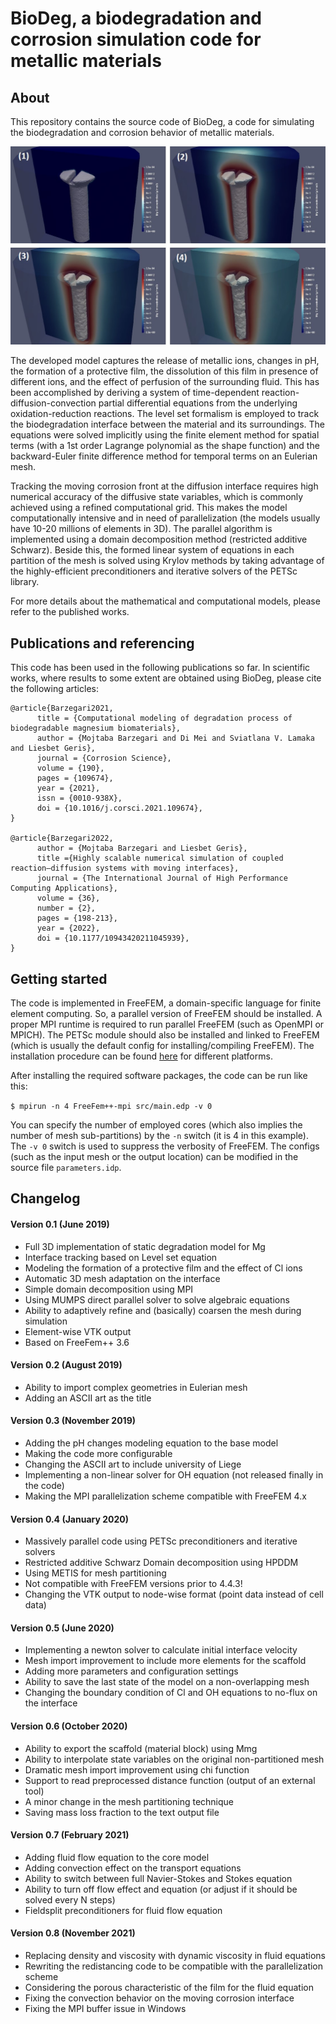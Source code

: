 # BioDeg, a biodegradation and corrosion simulation code for metallic materials

## About

This repository contains the source code of BioDeg, a code for simulating the  biodegradation and corrosion behavior of metallic materials.

<img src="doc/screw_degradation.jpg" width="600" height="auto">
<p>

The developed model captures the release of metallic ions, changes in pH, the formation of a protective film, the dissolution of this film in presence of different ions, and the effect of perfusion of the surrounding fluid. This has been accomplished by deriving a system of time-dependent reaction-diffusion-convection partial differential equations from the underlying oxidation-reduction reactions. The level set formalism is employed to track the biodegradation interface between the material and its surroundings. The equations were solved implicitly using the finite element method for spatial terms (with a 1st order Lagrange polynomial as the shape function) and the backward-Euler finite difference method for temporal terms on an Eulerian mesh.

Tracking the moving corrosion front at the diffusion interface requires high numerical accuracy of the diffusive state variables, which is commonly achieved using a refined computational grid. This makes the model computationally intensive and in need of parallelization (the models usually have 10-20 millions of elements in 3D). The parallel algorithm is implemented using a domain decomposition method (restricted additive Schwarz). Beside this, the formed linear system of equations in each partition of the mesh is solved using Krylov methods by taking advantage of the highly-efficient preconditioners and iterative solvers of the PETSc library.

For more details about the mathematical and computational models, please refer to the published works.


## Publications and referencing

This code has been used in the following publications so far. In scientific works, where results to some extent are obtained using BioDeg, please cite the following articles:

    @article{Barzegari2021,
          title = {Computational modeling of degradation process of biodegradable magnesium biomaterials},
          author = {Mojtaba Barzegari and Di Mei and Sviatlana V. Lamaka and Liesbet Geris},
          journal = {Corrosion Science},
          volume = {190},
          pages = {109674},
          year = {2021},
          issn = {0010-938X},
          doi = {10.1016/j.corsci.2021.109674},
    }

    @article{Barzegari2022,
          author = {Mojtaba Barzegari and Liesbet Geris},
          title ={Highly scalable numerical simulation of coupled reaction–diffusion systems with moving interfaces},
          journal = {The International Journal of High Performance Computing Applications},
          volume = {36},
          number = {2},
          pages = {198-213},
          year = {2022},
          doi = {10.1177/10943420211045939},
    }

## Getting started

The code is implemented in FreeFEM, a domain-specific language for finite element computing. So, a parallel version of FreeFEM should be installed. A proper MPI runtime is required to run parallel FreeFEM (such as OpenMPI or MPICH). The PETSc module should also be installed and linked to FreeFEM (which is usually the default config for installing/compiling FreeFEM). The installation procedure can be found [here](https://doc.freefem.org/introduction/installation.html) for different platforms.

After installing the required software packages, the code can be run like this:

`$ mpirun -n 4 FreeFem++-mpi src/main.edp -v 0`

You can specify the number of employed cores (which also implies the number of mesh sub-partitions) by the `-n` switch (it is 4 in this example). The `-v 0` switch is used to suppress the verbosity of FreeFEM. The configs (such as the input mesh or the output location) can be modified in the source file `parameters.idp`.

## Changelog

#### Version 0.1 (June 2019)
* Full 3D implementation of static degradation model for Mg
* Interface tracking based on Level set equation
* Modeling the formation of a protective film and the effect of Cl ions
* Automatic 3D mesh adaptation on the interface
* Simple domain decomposition using MPI
* Using MUMPS direct parallel solver to solve algebraic equations
* Ability to adaptively refine and (basically) coarsen the mesh during simulation
* Element-wise VTK output
* Based on FreeFem++ 3.6

#### Version 0.2 (August 2019)
* Ability to import complex geometries in Eulerian mesh
* Adding an ASCII art as the title

#### Version 0.3 (November 2019)
* Adding the pH changes modeling equation to the base model
* Making the code more configurable
* Changing the ASCII art to include university of Liege
* Implementing a non-linear solver for OH equation (not released finally in the code)
* Making the MPI parallelization scheme compatible with FreeFEM 4.x

#### Version 0.4 (January 2020)
* Massively parallel code using PETSc preconditioners and iterative solvers
* Restricted additive Schwarz Domain decomposition using HPDDM
* Using METIS for mesh partitioning
* Not compatible with FreeFEM versions prior to 4.4.3!
* Changing the VTK output to node-wise format (point data instead of cell data)

#### Version 0.5 (June 2020)
* Implementing a newton solver to calculate initial interface velocity
* Mesh import improvement to include more elements for the scaffold
* Adding more parameters and configuration settings
* Ability to save the last state of the model on a non-overlapping mesh
* Changing the boundary condition of Cl and OH equations to no-flux on the interface

#### Version 0.6 (October 2020)
* Ability to export the scaffold (material block) using Mmg
* Ability to interpolate state variables on the original non-partitioned mesh
* Dramatic mesh import improvement using chi function
* Support to read preprocessed distance function (output of an external tool)
* A minor change in the mesh partitioning technique
* Saving mass loss fraction to the text output file

#### Version 0.7 (February 2021)
* Adding fluid flow equation to the core model
* Adding convection effect on the transport equations
* Ability to switch between full Navier-Stokes and Stokes equation
* Ability to turn off flow effect and equation (or adjust if it should be solved every N steps)
* Fieldsplit preconditioners for fluid flow equation

#### Version 0.8 (November 2021)
* Replacing density and viscosity with dynamic viscosity in fluid equations
* Rewriting the redistancing code to be compatible with the parallelization scheme
* Considering the porous characteristic of the film for the fluid equation
* Fixing the convection behavior on the moving corrosion interface
* Fixing the MPI buffer issue in Windows

